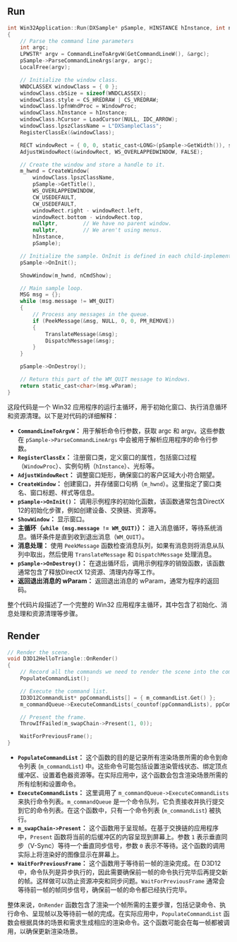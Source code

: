 ## Run

```c
int Win32Application::Run(DXSample* pSample, HINSTANCE hInstance, int nCmdShow)
{
    // Parse the command line parameters
    int argc;
    LPWSTR* argv = CommandLineToArgvW(GetCommandLineW(), &argc);
    pSample->ParseCommandLineArgs(argv, argc);
    LocalFree(argv);

    // Initialize the window class.
    WNDCLASSEX windowClass = { 0 };
    windowClass.cbSize = sizeof(WNDCLASSEX);
    windowClass.style = CS_HREDRAW | CS_VREDRAW;
    windowClass.lpfnWndProc = WindowProc;
    windowClass.hInstance = hInstance;
    windowClass.hCursor = LoadCursor(NULL, IDC_ARROW);
    windowClass.lpszClassName = L"DXSampleClass";
    RegisterClassEx(&windowClass);

    RECT windowRect = { 0, 0, static_cast<LONG>(pSample->GetWidth()), static_cast<LONG>(pSample->GetHeight()) };
    AdjustWindowRect(&windowRect, WS_OVERLAPPEDWINDOW, FALSE);

    // Create the window and store a handle to it.
    m_hwnd = CreateWindow(
        windowClass.lpszClassName,
        pSample->GetTitle(),
        WS_OVERLAPPEDWINDOW,
        CW_USEDEFAULT,
        CW_USEDEFAULT,
        windowRect.right - windowRect.left,
        windowRect.bottom - windowRect.top,
        nullptr,        // We have no parent window.
        nullptr,        // We aren't using menus.
        hInstance,
        pSample);

    // Initialize the sample. OnInit is defined in each child-implementation of DXSample.
    pSample->OnInit();

    ShowWindow(m_hwnd, nCmdShow);

    // Main sample loop.
    MSG msg = {};
    while (msg.message != WM_QUIT)
    {
        // Process any messages in the queue.
        if (PeekMessage(&msg, NULL, 0, 0, PM_REMOVE))
        {
            TranslateMessage(&msg);
            DispatchMessage(&msg);
        }
    }

    pSample->OnDestroy();

    // Return this part of the WM_QUIT message to Windows.
    return static_cast<char>(msg.wParam);
}
```

这段代码是一个 Win32 应用程序的运行主循环，用于初始化窗口、执行消息循环和资源清理。以下是对代码的详细解释：

- **`CommandLineToArgvW`：** 用于解析命令行参数，获取 argc 和 argv。这些参数在 `pSample->ParseCommandLineArgs` 中会被用于解析应用程序的命令行参数。
- **`RegisterClassEx`：** 注册窗口类，定义窗口的属性，包括窗口过程（`WindowProc`）、实例句柄（`hInstance`）、光标等。
- **`AdjustWindowRect`：** 调整窗口矩形，确保窗口的客户区域大小符合期望。
- **`CreateWindow`：** 创建窗口，并存储窗口句柄（`m_hwnd`）。这里指定了窗口类名、窗口标题、样式等信息。
- **`pSample->OnInit()`：** 调用示例程序的初始化函数，该函数通常包含DirectX 12的初始化步骤，例如创建设备、交换链、资源等。
- **`ShowWindow`：** 显示窗口。
- **主循环（`while (msg.message != WM_QUIT)`）：** 进入消息循环，等待系统消息。循环条件是直到收到退出消息（`WM_QUIT`）。
- **消息处理：** 使用 `PeekMessage` 函数检查消息队列，如果有消息则将消息从队列中取出，然后使用 `TranslateMessage` 和 `DispatchMessage` 处理消息。
- **`pSample->OnDestroy()`：** 在退出循环后，调用示例程序的销毁函数，该函数通常包含了释放DirectX 12资源、清理内存等工作。
- **返回退出消息的 wParam：** 返回退出消息的 wParam，通常为程序的返回码。

整个代码片段描述了一个完整的 Win32 应用程序主循环，其中包含了初始化、消息处理和资源清理等步骤。

## Render

```c
// Render the scene.
void D3D12HelloTriangle::OnRender()
{
    // Record all the commands we need to render the scene into the command list.
    PopulateCommandList();

    // Execute the command list.
    ID3D12CommandList* ppCommandLists[] = { m_commandList.Get() };
    m_commandQueue->ExecuteCommandLists(_countof(ppCommandLists), ppCommandLists);

    // Present the frame.
    ThrowIfFailed(m_swapChain->Present(1, 0));

    WaitForPreviousFrame();
}
```

- **`PopulateCommandList`：** 这个函数的目的是记录所有渲染场景所需的命令到命令列表 (`m_commandList`) 中。这些命令可能包括设置渲染管线状态、绑定顶点缓冲区、设置着色器资源等。在实际应用中，这个函数会包含渲染场景所需的所有绘制和设置命令。
- **`ExecuteCommandLists`：** 这里调用了 `m_commandQueue->ExecuteCommandLists` 来执行命令列表。`m_commandQueue` 是一个命令队列，它负责接收并执行提交到它的命令列表。在这个函数中，只有一个命令列表 (`m_commandList`) 被执行。
- **`m_swapChain->Present`：** 这个函数用于呈现帧。在基于交换链的应用程序中，`Present` 函数将当前的后缓冲区的内容呈现到屏幕上。参数 `1` 表示垂直同步（V-Sync）等待一个垂直同步信号，参数 `0` 表示不等待。这个函数的调用实际上将渲染好的图像显示在屏幕上。
- **`WaitForPreviousFrame`：** 这个函数用于等待前一帧的渲染完成。在 D3D12 中，命令队列是异步执行的，因此需要确保前一帧的命令执行完毕后再提交新的帧。这样做可以防止资源冲突和同步问题。`WaitForPreviousFrame` 通常会等待前一帧的帧同步信号，确保前一帧的命令都已经执行完毕。

整体来说，`OnRender` 函数包含了渲染一个帧所需的主要步骤，包括记录命令、执行命令、呈现帧以及等待前一帧的完成。在实际应用中，`PopulateCommandList` 函数会根据具体的场景和需求生成相应的渲染命令。这个函数可能会在每一帧都被调用，以确保更新渲染场景。
